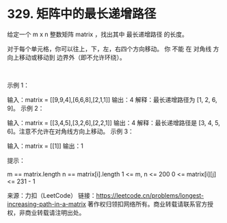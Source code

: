 # 329. 矩阵中的最长递增路径

给定一个 m x n 整数矩阵 matrix ，找出其中 最长递增路径 的长度。

对于每个单元格，你可以往上，下，左，右四个方向移动。 你 不能 在 对角线 方向上移动或移动到 边界外（即不允许环绕）。

 

示例 1：


输入：matrix = [[9,9,4],[6,6,8],[2,1,1]]
输出：4 
解释：最长递增路径为 [1, 2, 6, 9]。
示例 2：


输入：matrix = [[3,4,5],[3,2,6],[2,2,1]]
输出：4 
解释：最长递增路径是 [3, 4, 5, 6]。注意不允许在对角线方向上移动。
示例 3：

输入：matrix = [[1]]
输出：1
 

提示：

m == matrix.length
n == matrix[i].length
1 <= m, n <= 200
0 <= matrix[i][j] <= 231 - 1

来源：力扣（LeetCode）
链接：https://leetcode.cn/problems/longest-increasing-path-in-a-matrix
著作权归领扣网络所有。商业转载请联系官方授权，非商业转载请注明出处。